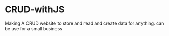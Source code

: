 # CRUD-withJS

Making A CRUD website to store and read and create data for anything.
can be use for a small business
